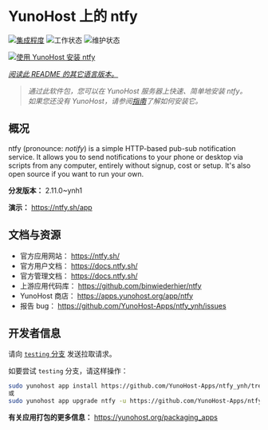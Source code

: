 <!--
注意：此 README 由 <https://github.com/YunoHost/apps/tree/master/tools/readme_generator> 自动生成
请勿手动编辑。
-->

# YunoHost 上的 ntfy

[![集成程度](https://dash.yunohost.org/integration/ntfy.svg)](https://dash.yunohost.org/appci/app/ntfy) ![工作状态](https://ci-apps.yunohost.org/ci/badges/ntfy.status.svg) ![维护状态](https://ci-apps.yunohost.org/ci/badges/ntfy.maintain.svg)

[![使用 YunoHost 安装 ntfy](https://install-app.yunohost.org/install-with-yunohost.svg)](https://install-app.yunohost.org/?app=ntfy)

*[阅读此 README 的其它语言版本。](./ALL_README.md)*

> *通过此软件包，您可以在 YunoHost 服务器上快速、简单地安装 ntfy。*  
> *如果您还没有 YunoHost，请参阅[指南](https://yunohost.org/install)了解如何安装它。*

## 概况

ntfy (pronounce: *notify*) is a simple HTTP-based pub-sub notification service. It allows you to send notifications to your phone or desktop via scripts from any computer, entirely without signup, cost or setup. It's also open source if you want to run your own.


**分发版本：** 2.11.0~ynh1

**演示：** <https://ntfy.sh/app>
## 文档与资源

- 官方应用网站： <https://ntfy.sh/>
- 官方用户文档： <https://docs.ntfy.sh/>
- 官方管理文档： <https://docs.ntfy.sh/>
- 上游应用代码库： <https://github.com/binwiederhier/ntfy>
- YunoHost 商店： <https://apps.yunohost.org/app/ntfy>
- 报告 bug： <https://github.com/YunoHost-Apps/ntfy_ynh/issues>

## 开发者信息

请向 [`testing` 分支](https://github.com/YunoHost-Apps/ntfy_ynh/tree/testing) 发送拉取请求。

如要尝试 `testing` 分支，请这样操作：

```bash
sudo yunohost app install https://github.com/YunoHost-Apps/ntfy_ynh/tree/testing --debug
或
sudo yunohost app upgrade ntfy -u https://github.com/YunoHost-Apps/ntfy_ynh/tree/testing --debug
```

**有关应用打包的更多信息：** <https://yunohost.org/packaging_apps>
